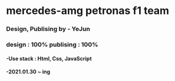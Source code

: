 ﻿# mercedes-amg petronas f1 team
 <h3>Design, Publising by - YeJun</h3>
<h3>design : 100% publising : 100%</h3>
<h4>-Use stack : Html, Css, JavaScript</h4>
<h4>-2021.01.30 ~ ing</h3>
